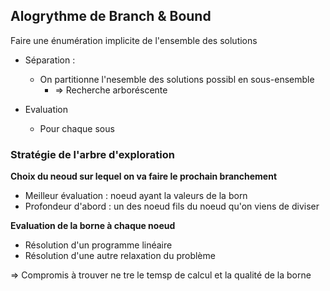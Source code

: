 	
## Alogrythme de Branch & Bound
	
Faire une énumération implicite de l'ensemble des solutions
	
- Séparation :
	- On partitionne l'nesemble des solutions possibl en sous-ensemble
		- => Recherche arboréscente
	
- Evaluation
	- Pour chaque sous

### Stratégie de l'arbre d'exploration

**Choix du neoud sur lequel on va faire le prochain branchement**
- Meilleur évaluation : noeud ayant la valeurs de la born
- Profondeur d'abord : un des noeud fils du noeud qu'on viens de diviser

**Evaluation de la borne à chaque noeud**

- Résolution d'un programme linéaire
- Résolution d'une autre relaxation du problème

=> Compromis à trouver ne tre le temsp de calcul et la qualité de la borne
